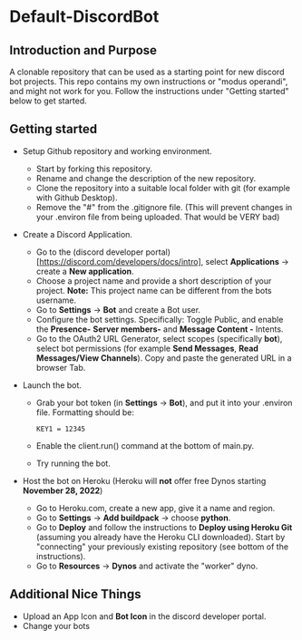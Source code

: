 # Default-DiscordBot

## Introduction and Purpose
A clonable repository that can be used as a starting point for new discord bot projects. This repo contains my own instructions or "modus operandi", and might not work for you. Follow the instructions under "Getting started" below to get started.


## Getting started
* Setup Github repository and working environment.
    - Start by forking this repository.
    - Rename and change the description of the new repository.
    - Clone the repository into a suitable local folder with git (for example with Github Desktop).
    - Remove the "#" from the .gitignore file. (This will prevent changes in your .environ file from being uploaded. That would be VERY bad)

* Create a Discord Application.
    - Go to the (discord developer portal)[https://discord.com/developers/docs/intro], select **Applications** -> create a **New application**.
    - Choose a project name and provide a short description of your project. **Note:** This project name can be different from the bots username.
    - Go to **Settings** -> **Bot** and create a Bot user.
    - Configure the bot settings. Specifically: Toggle Public, and enable the **Presence-** **Server members-** and **Message Content -** Intents.
    - Go to the OAuth2 URL Generator, select scopes (specifically **bot**), select bot permissions (for example **Send Messages**, **Read Messages/View Channels**). Copy and paste the generated URL in a browser Tab.

* Launch the bot.
    - Grab your bot token (in **Settings** -> **Bot**), and put it into your .environ file. Formatting should be:

        ```
        KEY1 = 12345
        ```

    - Enable the client.run() command at the bottom of main.py.
    - Try running the bot.

* Host the bot on Heroku (Heroku will **not** offer free Dynos starting **November 28, 2022**)
    - Go to Heroku.com, create a new app, give it a name and region.
    - Go to **Settings** -> **Add buildpack** -> choose **python**.
    - Go to **Deploy** and follow the instructions to **Deploy using Heroku Git** (assuming you already have the Heroku CLI downloaded). Start by "connecting" your previously existing repository (see bottom of the instructions).
    - Go to **Resources** -> **Dynos** and activate the "worker" dyno.

## Additional Nice Things
* Upload an App Icon and **Bot Icon** in the discord developer portal.
* Change your bots